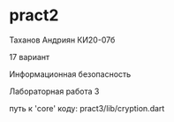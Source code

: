 # pract2

Таханов Андриян КИ20-07б 

17 вариант

Информационная безопасность 

Лабораторная работа 3

путь к 'core' коду: pract3/lib/cryption.dart
